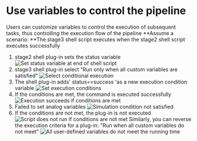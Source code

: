 # Use variables to control the pipeline
Users can customize variables to control the execution of subsequent tasks, thus controlling the execution flow of the pipeline
**Assume a scenario: **The stage3 shell script executes when the stage2 shell script executes successfully

1. stage2 shell plug-in sets the status variable
![Set status variable at end of shell script](../../../.gitbook/assets/image-variables-set-status-success.png)
2. stage3 shell plug-in select "Run only when all custom variables are satisfied"
![Select conditional execution](../../../.gitbook/assets/image-variables-run-if-var-set.png)
3. The shell plug-in adds' status==success 'as a new execution condition variable
![Set execution conditions](../../../.gitbook/assets/image-variables-status-condition.png)
4. If the conditions are met, the command is executed successfully
![Execution succeeds if conditions are met](../../../.gitbook/assets/image-variables-run-success.png)
5. Failed to set analog variables
![Simulation condition not satisfied](../../../.gitbook/assets/image-variables-set-status-failed.png)
6. If the conditions are not met, the plug-in is not executed
![Script does not run if conditions are not met](../../../.gitbook/assets/image-variables-skip-if-unsuccess.png)
Similarly, you can reverse the execution criteria for a plug-in: "Run when all custom variables do not meet"
![All user-defined variables do not meet the running time](../../../.gitbook/assets/image-variables-status-condition-not.png)